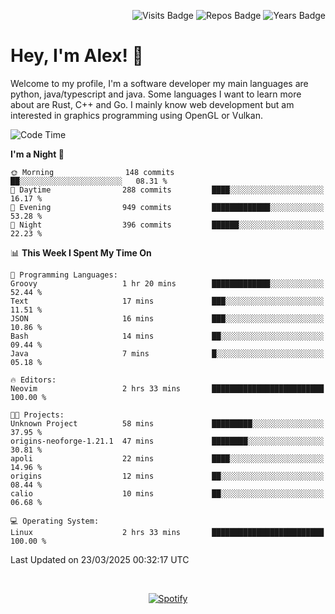 <p align="right">
  <img src="https://badges.pufler.dev/visits/Alextibtab/Alextibtab" alt="Visits Badge">
  <img src="https://badges.pufler.dev/repos/Alextibtab/" alt="Repos Badge">
  <img src="https://badges.pufler.dev/years/Alextibtab/" alt="Years Badge">
</p>

<h1 align="left">Hey, I'm Alex! 💽 </h1>

Welcome to my profile, I'm a software developer my main languages are python, java/typescript and java. Some languages I want to learn more about are Rust, C++ and Go. I mainly know web development but am interested in graphics programming using OpenGL or Vulkan.

<!--START_SECTION:waka-->
![Code Time](http://img.shields.io/badge/Code%20Time-138%20hrs%205%20mins-blue)

**I'm a Night 🦉** 

```text
🌞 Morning                148 commits         ██░░░░░░░░░░░░░░░░░░░░░░░   08.31 % 
🌆 Daytime                288 commits         ████░░░░░░░░░░░░░░░░░░░░░   16.17 % 
🌃 Evening                949 commits         █████████████░░░░░░░░░░░░   53.28 % 
🌙 Night                  396 commits         ██████░░░░░░░░░░░░░░░░░░░   22.23 % 
```


📊 **This Week I Spent My Time On** 

```text
💬 Programming Languages: 
Groovy                   1 hr 20 mins        █████████████░░░░░░░░░░░░   52.44 % 
Text                     17 mins             ███░░░░░░░░░░░░░░░░░░░░░░   11.51 % 
JSON                     16 mins             ███░░░░░░░░░░░░░░░░░░░░░░   10.86 % 
Bash                     14 mins             ██░░░░░░░░░░░░░░░░░░░░░░░   09.44 % 
Java                     7 mins              █░░░░░░░░░░░░░░░░░░░░░░░░   05.18 % 

🔥 Editors: 
Neovim                   2 hrs 33 mins       █████████████████████████   100.00 % 

🐱‍💻 Projects: 
Unknown Project          58 mins             █████████░░░░░░░░░░░░░░░░   37.95 % 
origins-neoforge-1.21.1  47 mins             ████████░░░░░░░░░░░░░░░░░   30.81 % 
apoli                    22 mins             ████░░░░░░░░░░░░░░░░░░░░░   14.96 % 
origins                  12 mins             ██░░░░░░░░░░░░░░░░░░░░░░░   08.44 % 
calio                    10 mins             ██░░░░░░░░░░░░░░░░░░░░░░░   06.68 % 

💻 Operating System: 
Linux                    2 hrs 33 mins       █████████████████████████   100.00 % 
```


 Last Updated on 23/03/2025 00:32:17 UTC
<!--END_SECTION:waka-->
&nbsp;<div align="center">
  [![Spotify](https://spotify-now-playing-wine-six.vercel.app/api/spotify?border_color=ffffff)](https://open.spotify.com/user/pmo1v2ejnt42kgp5jar5drtag)
</div>

